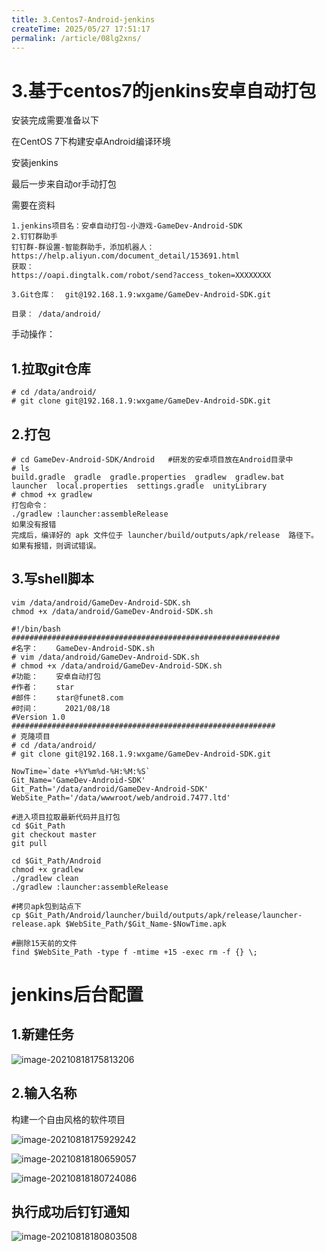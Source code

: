 ```yaml
---
title: 3.Centos7-Android-jenkins
createTime: 2025/05/27 17:51:17
permalink: /article/08lg2xns/
---
```

# 3.基于centos7的jenkins安卓自动打包

安装完成需要准备以下

在CentOS 7下构建安卓Android编译环境

安装jenkins

最后一步来自动or手动打包

需要在资料

```
1.jenkins项目名：安卓自动打包-小游戏-GameDev-Android-SDK
2.钉钉群助手
钉钉群-群设置-智能群助手，添加机器人：https://help.aliyun.com/document_detail/153691.html
获取：
https://oapi.dingtalk.com/robot/send?access_token=XXXXXXXX

3.Git仓库：  git@192.168.1.9:wxgame/GameDev-Android-SDK.git

目录： /data/android/

```

手动操作：

## 1.拉取git仓库

```
# cd /data/android/
# git clone git@192.168.1.9:wxgame/GameDev-Android-SDK.git
```

## 2.打包

```
# cd GameDev-Android-SDK/Android   #研发的安卓项目放在Android目录中
# ls
build.gradle  gradle  gradle.properties  gradlew  gradlew.bat  launcher  local.properties  settings.gradle  unityLibrary
# chmod +x gradlew
打包命令：
./gradlew :launcher:assembleRelease
如果没有报错
完成后，编译好的 apk 文件位于 launcher/build/outputs/apk/release  路径下。
如果有报错，则调试错误。
```



## 3.写shell脚本

```
vim /data/android/GameDev-Android-SDK.sh
chmod +x /data/android/GameDev-Android-SDK.sh

#!/bin/bash
############################################################
#名字：	GameDev-Android-SDK.sh
# vim /data/android/GameDev-Android-SDK.sh
# chmod +x /data/android/GameDev-Android-SDK.sh
#功能：	安卓自动打包
#作者：	star
#邮件：	star@funet8.com
#时间：      2021/08/18
#Version 1.0
###########################################################
# 克隆项目
# cd /data/android/
# git clone git@192.168.1.9:wxgame/GameDev-Android-SDK.git

NowTime=`date +%Y%m%d-%H:%M:%S`
Git_Name='GameDev-Android-SDK'
Git_Path='/data/android/GameDev-Android-SDK'
WebSite_Path='/data/wwwroot/web/android.7477.ltd'

#进入项目拉取最新代码并且打包
cd $Git_Path
git checkout master
git pull

cd $Git_Path/Android
chmod +x gradlew
./gradlew clean
./gradlew :launcher:assembleRelease

#拷贝apk包到站点下
cp $Git_Path/Android/launcher/build/outputs/apk/release/launcher-release.apk $WebSite_Path/$Git_Name-$NowTime.apk

#删除15天前的文件
find $WebSite_Path -type f -mtime +15 -exec rm -f {} \;
```

# jenkins后台配置

## 1.新建任务

![image-20210818175813206](http://imgoss.xgss.net/picgo/image-20210818175813206.png?aliyunoss)



## 2.输入名称

构建一个自由风格的软件项目

![image-20210818175929242](http://imgoss.xgss.net/picgo/image-20210818175929242.png?aliyunoss)



![image-20210818180659057](http://imgoss.xgss.net/picgo/image-20210818180659057.png?aliyunoss)

![image-20210818180724086](http://imgoss.xgss.net/picgo/image-20210818180724086.png?aliyunoss)

## 执行成功后钉钉通知

![image-20210818180803508](http://imgoss.xgss.net/picgo/image-20210818180803508.png?aliyunoss)